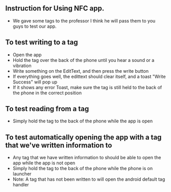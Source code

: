 ## Instruction for Using NFC app. 
- We gave some tags to the professor I think he will pass them to you guys to test our app.  
  
## To test writing to a tag
- Open the app  
- Hold the tag over the back of the phone until you hear a sound or a vibration  
- Write something on the EditText, and then press the write button  
- If everything goes well, the edittext should clear itself, and a toast "Write Success" will pop up  
- If it shows any error Toast, make sure the tag is still held to the back of the phone in the correct position
  
## To test reading from a tag
- Simply hold the tag to the back of the phone while the app is open
  
## To test automatically opening the app with a tag that we've written information to
- Any tag that we have written information to should be able to open the app while the app is not open  
- Simply hold the tag to the back of the phone while the phone is on launcher  
- Note: A tag that has not been written to will open the android default tag handler